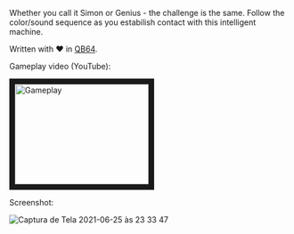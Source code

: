 Whether you call it Simon or Genius - the challenge is the same. Follow the color/sound sequence as you estabilish contact with this intelligent machine.

Written with ❤️ in [QB64](https://www.qb64.org).

Gameplay video (YouTube):

<a href="http://www.youtube.com/watch?feature=player_embedded&v=m09u_7UETIE
" target="_blank"><img src="http://img.youtube.com/vi/m09u_7UETIE/0.jpg" 
alt="Gameplay" width="240" height="180" border="10" /></a>

Screenshot:

![Captura de Tela 2021-06-25 às 23 33 47](https://user-images.githubusercontent.com/10699359/123499516-cd2b0680-d60d-11eb-938a-98857a73cc97.png)
